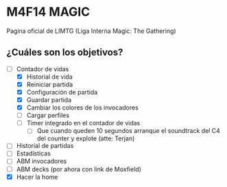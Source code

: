 # M4F14 MAGIC

Pagina oficial de LIMTG (Liga Interna Magic: The Gathering)

## ¿Cuáles son los objetivos?

- [ ] Contador de vidas
  - [x] Historial de vida
  - [x] Reiniciar partida
  - [x] Configuración de partida
  - [x] Guardar partida
  - [x] Cambiar los colores de los invocadores
  - [ ] Cargar perfiles
  - [ ] Timer integrado en el contador de vidas  
    - [ ] Que cuando queden 10 segundos arranque el soundtrack del C4 del counter y explote (atte: Terjan)
- [ ] Historial de partidas  
- [ ] Estadísticas  
- [ ] ABM invocadores  
- [ ] ABM decks (por ahora con link de Moxfield)
- [x] Hacer la home